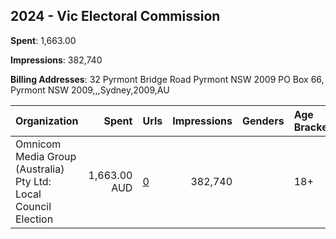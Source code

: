 ## 2024 - Vic Electoral Commission 
**Spent**: 1,663.00

**Impressions**: 382,740

**Billing Addresses**: 32 Pyrmont Bridge Road Pyrmont NSW 2009 PO Box 66, Pyrmont NSW 2009,,,Sydney,2009,AU

|Organization|Spent|Urls|Impressions|Genders|Age Brackets|Country Codes|
|:---|---:|:---|---:|:---|:---|:---|
|Omnicom Media Group (Australia) Pty Ltd: Local Council Election|1,663.00 AUD|[0](https://www.snap.com/political-ads/asset/dc687f813d4be010ebaa93175581fefffc06ea71b9ab1a67302620dc19a1fb1d?mediaType=mp4)|382,740||18+|australia|
